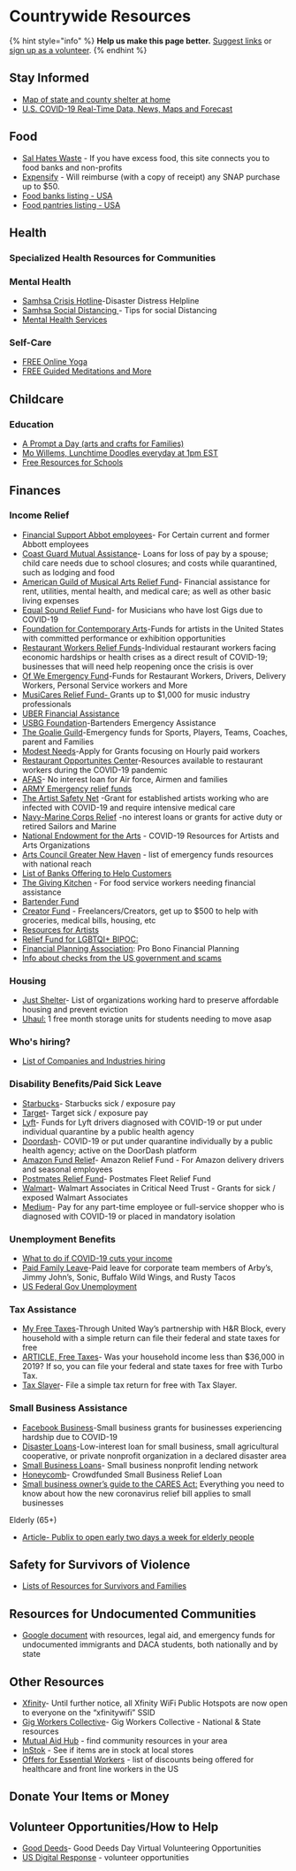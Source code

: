 # Countrywide Resources

{% hint style="info" %}
**Help us make this page better.** [Suggest links](https://forms.gle/ykTSst9uoWceo5fn8%20) or [sign up as a volunteer](https://forms.gle/8z7yuJyz1m76y4Hi8).
{% endhint %}

## Stay Informed

* [Map of state and county shelter at home](https://ce.naco.org/?dset=COVID-19&ind=Emergency%20Declaration%20Types)
* [U.S. COVID-19 Real-Time Data, News, Maps and Forecast](https://us-coronavirus.info/)

## Food

* [Sal Hates Waste](https://salhateswaste.wordpress.com/?fbclid=IwAR1C7_vpBg63fLaq1_Hq7ofJdRrgMwA-8LiiUclZ5YWpY-1vNKdbDI1qK6w) - If you have excess food, this site connects you to food banks and non-profits
* [Expensify](https://www.expensify.org/hunger?fbclid=IwAR3nqCAb51A7YgyRUkNZace-2mKFbHIS1fLPQ0Famy3iJP2db77SGoY_Tgo) - Will reimburse \(with a copy of receipt\) any SNAP purchase up to $50.
* [Food banks listing - USA](https://www.accfb.org/)
* [Food pantries listing - USA](https://www.foodpantries.org/)

## Health

### Specialized Health Resources for Communities

### Mental Health

* [Samhsa Crisis Hotline](https://www.samhsa.gov/find-help/disaster-distress-helpline)-Disaster Distress Helpline
* [Samhsa Social Distancing ](https://www.samhsa.gov/sites/default/files/tips-social-distancing-quarantine-isolation-031620.pdf)- Tips for social Distancing
* [Mental Health Services](https://docs.google.com/document/d/1mcmuJralTP_oPB-PF3siEeJV8yiG6vuXtjHx1_4mu48/edit?fbclid=IwAR0-_pk9tRrGZdrSz9ZNWDz-D1hMYyNnNNBZ9ZeegVld4Xk6tFyZK7uwaSg)

### Self-Care

* [FREE Online Yoga](https://www.youtube.com/user/yogawithadriene)
* [FREE Guided Meditations and More](https://www.headspace.com/covid-19)

## Childcare

### Education

* [A Prompt a Day \(arts and crafts for Families\)](https://www.artbarblog.com/)
* [Mo Willems, Lunchtime Doodles everyday at 1pm EST](https://www.facebook.com/events/2544781839094130/)
* [Free Resources for Schools](https://thejournal.com/articles/2020/03/13/free-resources-ed-tech-companies-step-up-during-coronavirus-outbreak.aspx)

## Finances

### Income Relief

* [Financial Support Abbot employees](https://clara.abbott.com/financial-assistance/covid_19/)- For Certain current and former Abbott employees
* [Coast Guard Mutual Assistance](https://mycgma.org/)- Loans for loss of pay by a spouse; child care needs due to school closures; and costs while quarantined, such as lodging and food
* [American Guild of Musical Arts Relief Fund](https://agmarelief.org/eligibility/)- Financial assistance for rent, utilities, mental health, and medical care; as well as other basic living expenses
* [Equal Sound Relief Fund](https://equalsound.org/musicians-corona-relief-fund-application/)- for Musicians who have lost Gigs due to COVID-19
* [Foundation for Contemporary Arts](https://www.foundationforcontemporaryarts.org/grants/emergency-grants)-Funds for artists in the United States with committed performance or exhibition opportunities
* [Restaurant Workers Relief Funds](https://secure.restaurantworkerscf.org/np/clients/restaurantworkerscf/donation.jsp?campaign=2&forwardedFromSecureDomain=1&test=true)-Individual restaurant workers facing economic hardships or health crises as a direct result of COVID-19; businesses that will need help reopening once the crisis is over
* [Of We Emergency Fund](https://ofwemergencyfund.org/)-Funds for Restaurant Workers, Drivers, Delivery Workers, Personal Service workers and More
* [MusiCares Relief Fund- ](https://www.grammy.com/musicares/get-help/musicares-coronavirus-relief-fund)Grants up to $1,000 for music industry professionals
* [UBER Financial Assistance ](https://www.uber.com/blog/supporting-you-during-coronavirus/)
* [USBG Foundation](https://www.usbgfoundation.org/beap)-Bartenders Emergency Assistance
* [The Goalie Guild](http://www.thegoalieguild.com/covid-aid/)-Emergency funds for Sports, Players, Teams, Coaches, parent and Families
* [Modest Needs](https://www.modestneeds.org/index.asp)-Apply for Grants focusing on Hourly paid workers
* [Restaurant Opportunites Center](https://rocunited.org/stop-the-spread/coronavirus-support/)-Resources available to restaurant workers during the COVID-19 pandemic
* [AFAS](https://afas.org/how-we-help/emergency-assistance/)- No interest loan for Air force, Airmen and families
* [ARMY Emergency relief funds](https://www.armyemergencyrelief.org/news/covid19/)
* [The Artist Safety Net](https://cerfplus.org/get-relief/apply-for-help/craft-emergency-relief-fund/eligibility/) -Grant for established artists working who are infected with COVID-19 and require intensive medical care 
* [Navy-Marine Corps Relief](https://www.nmcrs.org/pages/financial-assistance-and-counseling) -no interest loans or grants for active duty or retired Sailors and Marine
* [National Endowment for the Arts](https://www.arts.gov/covid-19-resources-for-artists-and-arts-organizations) - COVID-19 Resources for Artists and Arts Organizations
* [Arts Council Greater New Haven](https://www.newhavenarts.org/covid19funding) - list of emergency funds resources with national reach
* [List of Banks Offering to Help Customers](https://www.aba.com/about-us/press-room/industry-response-coronavirus) 
* [The Giving Kitchen](https://thegivingkitchen.org/) - For food service workers needing financial assistance
* [Bartender Fund](https://www.usbgfoundation.org/beap?fbclid=IwAR1iJuMYX2vKL11vLYGQ_OX8fxD_9cfInp_BEf5mVD2mievywdH8fsWifwQ)
* [Creator Fund](https://creatorfund.ck.page/) - Freelancers/Creators, get up to $500 to help with groceries, medical bills, housing, etc
* [Resources for Artists](https://creative-capital.org/2020/03/13/list-of-arts-resources-during-the-covid-19-outbreak/) 
* [Relief Fund for LGBTQI+ BIPOC: ](https://www.surveymonkey.com/r/QTIBIPOCCOVID19)
* [Financial Planning Association](https://www.onefpa.org/Pages/ProBonoPlanning.aspx): Pro Bono Financial Planning
* [Info about checks from the US government and scams](https://www.reddit.com/r/LifeProTips/comments/fkv8ww/lpt_since_there_are_reports_that_the_united/)

### Housing

* [Just Shelter](https://justshelter.org/community-resources/)- List of organizations working hard to preserve affordable housing and prevent eviction
* [Uhaul:](https://www.uhaul.com/Articles/About/20625/College-Students-U-Haul-Offers-30-Days-Free-Self-Storage-amid-Coronavirus-Outbreak/) 1 free month storage units for students needing to move asap

### Who's hiring?

* [ List of Companies and Industries hiring](https://www.fool.com/the-ascent/credit-cards/articles/covid-jobs-that-are-in-demand-now/?utm_medium=social&utm_source=Twitter&utm_campaign=&utm_content=374)

### Disability Benefits/Paid Sick Leave

* [Starbucks](https://stories.starbucks.com/press/2020/what-customers-need-to-know-about-starbucks-response-to-covid-19/)- Starbucks sick / exposure pay
* [Target](https://corporate.target.com/about/purpose-history/our-commitments/target-coronavirus-hub)- Target sick / exposure pay
* [Lyft](https://thehub.lyft.com/a-note-for-the-lyft-driver-community)- Funds for Lyft drivers diagnosed with COVID-19 or put under individual quarantine by a public health agency
* [Doordash](https://help.doordash.com/dashers/s/article/COVID-19-Financial-Assistance-Program?language=en_US)- COVID-19 or put under quarantine individually by a public health agency; active on the DoorDash platform
* [Amazon Fund Relief](https://blog.aboutamazon.com/working-at-amazon/covid-19-update-more-ways-amazon-is-supporting-employees-and-contractors?utm_source=social&amp;utm_medium=tw&amp;utm_term=amznnews&amp;utm_content=COVID-19_support&amp;linkId=84125086)- Amazon Relief Fund - For Amazon delivery drivers and seasonal employees
* [Postmates Relief Fund](https://support.postmates.com/fleet/articles/360040757531-article-Postmates-Fleet-Relief-Fund--Coronavirus#h_4e57f79d-5661-4879-9ee5-7394cca23d54)- Postmates Fleet Relief Fund
* [Walmart](https://corporate.walmart.com/newsroom/2020/03/10/new-covid-19-policy-to-support-the-health-of-our-associates)- Walmart Associates in Critical Need Trust - Grants for sick / exposed Walmart Associates
* [Medium](https://medium.com/shopper-news/introducing-new-guidelines-and-policies-to-support-the-health-safety-of-the-shopper-community-df75892eb220)- Pay for any part-time employee or full-service shopper who is diagnosed with COVID-19 or placed in mandatory isolation

### Unemployment Benefits

* [What to do if COVID-19 cuts your income](https://www.fool.com/the-ascent/personal-loans/articles/what-do-coronavirus-cuts-income/)
* [Paid Family Leave](https://stories.inspirebrands.com/inspire-brands-coronavirus-preparedness-update-march-16-2020/)-Paid leave for corporate team members of Arby’s, Jimmy John’s, Sonic, Buffalo Wild Wings, and Rusty Tacos
* [US Federal Gov Unemployment](https://www.dol.gov/newsroom/releases/eta/eta20200312-0)

### Tax Assistance

* [My Free Taxes](https://www.myfreetaxes.com/)-Through United Way’s partnership with H&R Block, every household with a simple return can file their federal and state taxes for free
* [ARTICLE, Free Taxes](https://freefile.intuit.com/?vitaSiteId=S28096781)- Was your household income less than $36,000 in 2019? If so, you can file your federal and state taxes for free with Turbo Tax.
* [Tax Slayer](https://www.taxslayer.com/products/taxslayer-free-tax-filing)- File a simple tax return for free with Tax Slayer.

### Small Business Assistance

* [Facebook Business](https://www.facebook.com/business/boost/grants)-Small business grants for businesses experiencing hardship due to COVID-19
* [Disaster Loans](https://disasterloan.sba.gov/ela/Information/EIDLLoans)-Low-interest loan for small business, small agricultural cooperative, or private nonprofit organization in a declared disaster area
* [Small Business Loans](https://us.accion.org/)- Small business nonprofit lending network
* [Honeycomb](https://www.honeycombcredit.com/relief)- Crowdfunded Small Business Relief Loan
* [Small business owner’s guide to the CARES Act:](https://thehustle.co/the-small-business-owners-guide-to-the-cares-act/) Everything you need to know about how the new coronavirus relief bill applies to small businesses

Elderly \(65+\)

* [Article- Publix to open early two days a week for elderly people](https://ww4.publix.com/publix-store-status#seniors)

## Safety for Survivors of Violence

* [Lists of Resources for Survivors and Families](https://nnedv.org/latest_update/resources-response-coronavirus-covid-19/)

## **Resources for Undocumented Communities**

* [Google document](https://docs.google.com/spreadsheets/u/1/d/18p9OSlLpSYanIoUC-gEbhVbRMYVUfw4wyrixa9ekGdc/htmlview#gid=0) with resources, legal aid, and emergency funds for undocumented immigrants and DACA students, both nationally and by state

## Other Resources

* [Xfinity](https://wifi.xfinity.com/)- Until further notice, all Xfinity WiFi Public Hotspots are now open to everyone on the “xfinitywifi” SSID
* [Gig Workers Collective](https://www.gigworkerscollective.org/covid-19-resources?fbclid=IwAR1d5se9mwxufqPzan9g2ttqinMtU01cD7L8USsLf5HmZErYLQldwt6P3oU)- Gig Workers Collective - National & State resources
* [Mutual Aid Hub](https://www.mutualaidhub.org/) - find community resources in your area
* [InStok](https://www.instok.org/search) - See if items are in stock at local stores
* [Offers for Essential Workers](https://docs.google.com/spreadsheets/d/1v3ktrvxXaClgrbD1KUzKomceFWV3jAw_H7rk7N51Lt4/edit?usp=sharing) - list of discounts being offered for healthcare and front line workers in the US

## Donate Your Items or Money

## Volunteer Opportunities/How to Help

* [Good Deeds](https://www.good-deeds-day.org/blog/coronavirus-epidemic-join-the-vast-community-of-virtual-volunteering/)- Good Deeds Day Virtual Volunteering Opportunities
* [US Digital Response](http://www.usdigitalresponse.org) - volunteer opportunities

